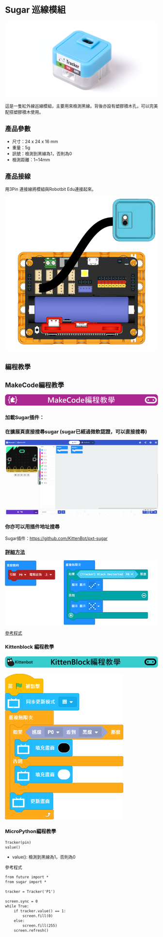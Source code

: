 # Sugar 巡線模組

![](./images/line1.png)

這是一隻紅外線巡線模組，主要用來檢測黑線。背後亦設有塑膠積木孔，可以完美配搭塑膠積木使用。

## 產品參數

- 尺寸：24 x 24 x 16 mm
- 重量：5g
- 訊號：檢測到黑線為1，否則為0
- 檢測距離：1~14mm

## 產品接線

用3Pin 連接線將模組與Robotbit Edu連接起來。

![](./images/line_wire.png)

## 編程教學

## MakeCode編程教學

![](../PWmodules/images/mcbanner.png)

### 加載Sugar插件：

### 在擴展頁直接搜尋sugar (sugar已經過微軟認證，可以直接搜尋)

![](./images/sugar_search.gif)

### 你亦可以用插件地址搜尋

Sugar插件：https://github.com/KittenBot/pxt-sugar

### [詳細方法](../../Makecode/powerBrickMC)

![](./images/line_mc_code.png)

[參考程式](https://makecode.microbit.org/_DuF9Y5MsRfTh)

### Kittenblock 編程教學

![](../PWmodules/images/kbbanner.png)

![](./images/line3.png)

### MicroPython編程教學

    Tracker(pin)
    value()

- value(): 檢測到黑線為1，否則為0

參考程式

    from future import *
    from sugar import *
    
    tracker = Tracker('P1')
    
    screen.sync = 0
    while True:
        if tracker.value() == 1:
            screen.fill(0)
        else:
            screen.fill(255)
        screen.refresh()
